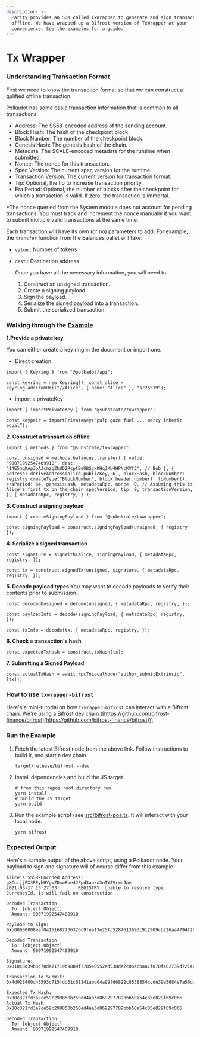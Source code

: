 ```yaml
---
description: >-
  Parity provides an SDK called TxWrapper to generate and sign transactions
  offline. We have wrapped up a Bifrost version of TxWrapper at your
  convenience. See the examples for a guide.
---
```


# Tx Wrapper

### Understanding Transaction Format

First we need to know the transaction format so that we can construct a qulified offline transaction.

Polkadot has some basic transaction information that is common to all transactions.

* Address: The SS58-encoded address of the sending account.
* Block Hash: The hash of the checkpoint block.
* Block Number: The number of the checkpoint block.
* Genesis Hash: The genesis hash of the chain.
* Metadata: The SCALE-encoded metadata for the runtime when submitted.
* Nonce: The nonce for this transaction.
* Spec Version: The current spec version for the runtime.
* Transaction Version: The current version for transaction format.
* Tip: Optional, the tip to increase transaction priority.
* Era Period: Optional, the number of blocks after the checkpoint for which a transaction is valid. If zero, the transaction is immortal.

\*The nonce queried from the System module does not account for pending transactions. You must track and increment the nonce manually if you want to submit multiple valid transactions at the same time.

Each transaction will have its own \(or no\) parameters to add. For example, the `transfer` function from the Balances pallet will take:

* `value` : Number of tokens
* `dest` : Destination address

  Once you have all the necessary information, you will need to:

  1. Construct an unsigned transaction.
  2. Create a signing payload.
  3. Sign the payload.
  4. Serialize the signed payload into a transaction.
  5. Submit the serialized transaction.

### Walking through the [Example](https://github.com/bifrost-finance/txwrapper-bifrost/blob/master/src/bifrost-poa.ts)

**1.Provide a private key**

You can either create a key ring in the document or import one.

* Direct creation

```text
import { Keyring } from "@polkadot/api";

const keyring = new Keyring(); const alice = keyring.addFromUri("//Alice", { name: "Alice" }, "sr25519");

```

* import a privateKey

```text
import { importPrivateKey } from '@substrate/txwrapper';

const keypair = importPrivateKey(“pulp gaze fuel ... mercy inherit equal”);
```

**2. Construct a transaction offline**

```text
import { methods } from "@substrate/txwrapper";

const unsigned = methods.balances.transfer( { value: "90071992547409910", dest: "14E5nqKAp3oAJcmzgZhUD2RcptBeUBScxKHgJKU4HPNcKVf3", // Bob }, { address: deriveAddress(alice.publicKey, 6), blockHash, blockNumber: registry.createType("BlockNumber", block.header.number) .toNumber(), eraPeriod: 64, genesisHash, metadataRpc, nonce: 0, // Assuming this is Alice's first tx on the chain specVersion, tip: 0, transactionVersion, }, { metadataRpc, registry, } );
```

**3. Construct a signing payload**

```text
import { createSigningPayload } from '@substrate/txwrapper';

const signingPayload = construct.signingPayload(unsigned, { registry });
```

**4. Serialize a signed transaction**

```text
const signature = signWith(alice, signingPayload, { metadataRpc, registry, });

const tx = construct.signedTx(unsigned, signature, { metadataRpc, registry, });
```

**5. Decode payload types** You may want to decode payloads to verify their contents prior to submission.

```text
const decodedUnsigned = decode(unsigned, { metadataRpc, registry, });

const payloadInfo = decode(signingPayload, { metadataRpc, registry, });

const txInfo = decode(tx, { metadataRpc, registry, });
```

**6. Check a transaction's hash**

```text
const expectedTxHash = construct.txHash(tx);
```

**7. Submitting a Signed Payload**

```text
const actualTxHash = await rpcToLocalNode("author_submitExtrinsic", [tx]);
```

### How to use `txwrapper-bifrost`

Here's a mini-tutorial on how `txwrapper-bifrost` can interact with a Bifrost chain. We're using a Bifrost dev chain \([https://github.com/bifrost-finance/bifrost](https://github.com/bifrost-finance/bifrost)\)

### Run the Example

1. Fetch the latest Bifrost node from the above link. Follow instructions to build it, and start a dev chain.

   `target/release/bifrost --dev`

2. Install dependencies and build the JS target

   ```text
   # from this repos root directory run
   yarn install
   # build the JS target
   yarn build
   ```

3. Run the example script \(see [src/bifrost-poa.ts](https://github.com/bifrost-finance/txwrapper-bifrost/blob/master/src/bifrost-poa.ts). It will interact with your local node.

   `yarn bifrost`

### Expected Output

Here's a sample output of the above script, using a Polkadot node. Your payload to sign and signature will of course differ from this example.

```text
Alice's SS58-Encoded Address: gXCcrjjFX3RPyhHYgwZDmw8oe4JFpd5anko3nTY8VrmnJpe
2021-03-17 15:27:03        REGISTRY: Unable to resolve type CurrencyId, it will fail on construction

Decoded Transaction
  To: [object Object]
  Amount: 90071992547409910

Payload to Sign: 0xb00600008eaf04151687736326c9fea17e25fc5287613693c912909cb226aa4794f26a4813f6ffffffffff3f01750200000100000001000000472fb2b977307379477a6be2cb6e23ade0343797d564e54b1fe33d291ee4146874b19ef9828fd83dca228286e9e7b421429574b4def3e15e643e75cb37d719b2

Decoded Transaction
  To: [object Object]
  Amount: 90071992547409910

Signature: 0x010c8d39b3c70da71719b9889f7785e0552ed538de2c06acbaa1f070f402739d7214cf1bcbeb873b6f955dd3c11345b92705ddc6c910f67aa590abbcc4d6956b8b

Transaction to Submit: 0x4d028400d43593c715fdd31c61141abd04a99fd6822c8558854ccde39a5684e7a56da27d010c8d39b3c70da71719b9889f7785e0552ed538de2c06acbaa1f070f402739d7214cf1bcbeb873b6f955dd3c11345b92705ddc6c910f67aa590abbcc4d6956b8b750200000600008eaf04151687736326c9fea17e25fc5287613693c912909cb226aa4794f26a4813f6ffffffffff3f01

Expected Tx Hash: 0x80c321fd3a2ce59c299850b250ed4aa3d869297789bbb50a54c35e829f69c066
Actual Tx Hash: 0x80c321fd3a2ce59c299850b250ed4aa3d869297789bbb50a54c35e829f69c066

Decoded Transaction
  To: [object Object]
  Amount: 90071992547409910
```

